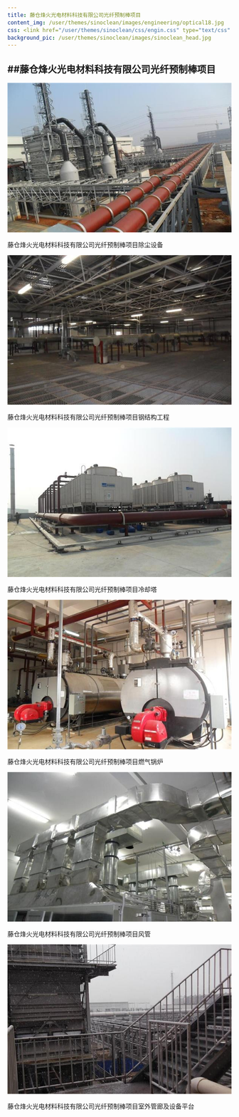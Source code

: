 ```yaml
---
title: 藤仓烽火光电材料科技有限公司光纤预制棒项目
content_img: /user/themes/sinoclean/images/engineering/optical18.jpg
css: <link href="/user/themes/sinoclean/css/engin.css" type="text/css" rel="stylesheet" />
background_pic: /user/themes/sinoclean/images/sinoclean_head.jpg
---
```


##藤仓烽火光电材料科技有限公司光纤预制棒项目
---

![Pic1](/user/themes/sinoclean/images/engineering/optical19.jpg)


藤仓烽火光电材料科技有限公司光纤预制棒项目除尘设备


![Pic2](/user/themes/sinoclean/images/engineering/optical20.jpg)


藤仓烽火光电材料科技有限公司光纤预制棒项目钢结构工程

![Pic3](/user/themes/sinoclean/images/engineering/optical21.jpg)


藤仓烽火光电材料科技有限公司光纤预制棒项目冷却塔


![Pic4](/user/themes/sinoclean/images/engineering/optical22.jpg)

藤仓烽火光电材料科技有限公司光纤预制棒项目燃气锅炉

![Pic5](/user/themes/sinoclean/images/engineering/optical23.jpg)


藤仓烽火光电材料科技有限公司光纤预制棒项目风管

![Pic6](/user/themes/sinoclean/images/engineering/optical24.jpg)


藤仓烽火光电材料科技有限公司光纤预制棒项目室外管廊及设备平台
